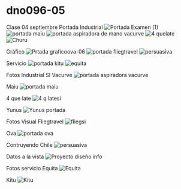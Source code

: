 # dno096-05
Clase 04 septiembre
Portada Industrial
![Portada Examen (1)](https://github.com/user-attachments/assets/88e7997b-1952-4f1b-96e7-783eea64de98)
![portada maiu](https://github.com/user-attachments/assets/b32a58b5-53e7-4086-9149-10457b88f6f8)
![portada aspiradora de mano vacurve](https://github.com/user-attachments/assets/c52294c3-543e-4f5d-be7e-f880574adffb)
![4 quelate](https://github.com/user-attachments/assets/22779141-2907-477c-bf68-0f4124d383a3)
![Churu](https://github.com/user-attachments/assets/fdf36e39-f449-4a68-b5fc-893b3fb42625)

Gráfico
![Prtada graficoova-06](https://github.com/user-attachments/assets/6e32e0bf-c1bf-45b9-a639-9b0d2cfa133b)
![portada fliegtravel](https://github.com/user-attachments/assets/98148ca2-d535-4a87-bb54-b5b1b24c6f46)
![persuasiva](https://github.com/user-attachments/assets/fed9ab96-2cfc-4c9a-9a89-0f74597b7f0e)

Servicio
![portada kitu](https://github.com/user-attachments/assets/272f7edc-00d3-4448-af86-19fca694d02d)
![equita](https://github.com/user-attachments/assets/52655c61-51b0-4eef-85b8-ef728e1d3c2b)

Fotos Industrial SI
Vacurve
![portada aspiradora vacurve](https://github.com/user-attachments/assets/d9ab8a1c-f835-4776-94b3-c9c25aa3eb29)

Maiu
![portada maiu](https://github.com/user-attachments/assets/6b43deb4-16ac-4bc2-ba7b-b531c70b84b0)

4 que late
![4 q latesi](https://github.com/user-attachments/assets/2d6b11ad-263c-4ec6-8e7c-6d9d818dd387)

Yunus
![Yunus portada](https://github.com/user-attachments/assets/d0dca835-faf9-456a-b24c-0d580a218cc4)


Fotos Visual
Fliegtravel
![fliegsi](https://github.com/user-attachments/assets/ef6098d9-ecb1-4aa1-a110-5479f7c61d4d)

Ova
![portada ova](https://github.com/user-attachments/assets/9d9a1545-ba66-4f9d-a453-4b5775c357da)

Contruyendo Chile
![persuasiva](https://github.com/user-attachments/assets/0ab6a6a4-d3b3-4eaa-b576-489f183231e5)

Datos a la vista
![Proyecto diseño info](https://github.com/user-attachments/assets/934c3946-90f0-4f2e-8ec4-a25c99e1a4f7)


Fotos servicio
Equita
![Equita](https://github.com/user-attachments/assets/e553c67d-dcb8-4652-a0e8-1ce1770962eb)

Kitu
![Kitu](https://github.com/user-attachments/assets/61efbe46-9aef-4c91-86c9-5052eab47173)
